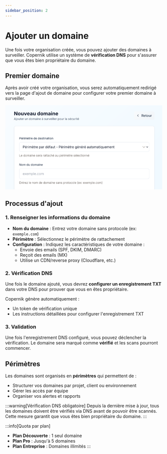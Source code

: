 ```yaml
---
sidebar_position: 2
---
```


# Ajouter un domaine

Une fois votre organisation créée, vous pouvez ajouter des domaines à surveiller. Copernik utilise un système de **vérification DNS** pour s'assurer que vous êtes bien propriétaire du domaine.

## Premier domaine

Après avoir créé votre organisation, vous serez automatiquement redirigé vers la page d'ajout de domaine pour configurer votre premier domaine à surveiller.

![Ajouter un domaine](/img/copernik-add-domain.png)

## Processus d'ajout

### 1. Renseigner les informations du domaine

- **Nom du domaine** : Entrez votre domaine sans protocole (ex: `exemple.com`)
- **Périmètre** : Sélectionnez le périmètre de rattachement
- **Configuration** : Indiquez les caractéristiques de votre domaine :
  - Envoie des emails (SPF, DKIM, DMARC)
  - Reçoit des emails (MX)
  - Utilise un CDN/reverse proxy (Cloudflare, etc.)

### 2. Vérification DNS

Une fois le domaine ajouté, vous devrez **configurer un enregistrement TXT** dans votre DNS pour prouver que vous en êtes propriétaire.

Copernik génère automatiquement :
- Un token de vérification unique
- Les instructions détaillées pour configurer l'enregistrement TXT

### 3. Validation

Une fois l'enregistrement DNS configuré, vous pouvez déclencher la vérification. Le domaine sera marqué comme **vérifié** et les scans pourront commencer.

## Périmètres

Les domaines sont organisés en **périmètres** qui permettent de :
- Structurer vos domaines par projet, client ou environnement
- Gérer les accès par équipe
- Organiser vos alertes et rapports

:::warning[Vérification DNS obligatoire]
Depuis la dernière mise à jour, tous les domaines doivent être vérifiés via DNS avant de pouvoir être scannés. Cette mesure garantit que vous êtes bien propriétaire du domaine.
:::

:::info[Quota par plan]
- **Plan Découverte** : 1 seul domaine
- **Plan Pro** : Jusqu'à 5 domaines
- **Plan Entreprise** : Domaines illimités
:::